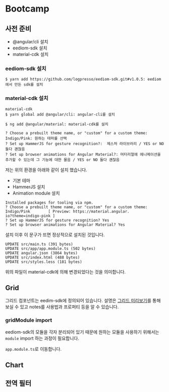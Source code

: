 # Bootcamp

## 사전 준비

- @angular/cli 설치
- eediom-sdk 설치
- material-cdk 설치

### eediom-sdk 설치

```
$ yarn add https://github.com/logpresso/eediom-sdk.git#v1.0.5: eediom에서 만든 sdk를 설치
```

### material-cdk 설치

```
material-cdk
$ yarn global add @angular/cli: angular-cli를 설치 

$ ng add @angular/material: material-cdk를 설치

? Choose a prebuilt theme name, or "custom" for a custom theme: Indigo/Pink: 원하는 테마를 선택
? Set up HammerJS for gesture recognition?:  제스처 라이브러리 / YES or NO 둘다 괜찮음 
? Set up browser animations for Angular Material?: 머터리얼에 에니메이션을 추가할 수 있는데 그 기능에 대한 물음 / YES or NO 둘다 괜찮음
```

저는 위의 환경을 아래와 같이 설치 했습니다.

- 기본 테마
- HammerJS 설치
- Animation module 설치

```
Installed packages for tooling via npm.
? Choose a prebuilt theme name, or "custom" for a custom theme: Indigo/Pink        [ Preview: https://material.angular.
io?theme=indigo-pink ]
? Set up HammerJS for gesture recognition? Yes
? Set up browser animations for Angular Material? Yes
```

설치 이후 이 문구가 뜨면 정상적으로 설치된 것입니다.

```
UPDATE src/main.ts (391 bytes)
UPDATE src/app/app.module.ts (502 bytes)
UPDATE angular.json (3864 bytes)
UPDATE src/index.html (488 bytes)
UPDATE src/styles.less (181 bytes)
```

위의 파일이 material-cdk에 의해 변경되었다는 것을 의미합니다.

## Grid

그리드 컴포넌트는 eedim-sdk에 정의되어 있습니다. 설명은 [그리드 미리보기](https://logpresso.github.io/eediom-sdk/?path=/story/grid-%EA%B7%B8%EB%A6%AC%EB%93%9C--plain)를 통해 보실 수 있고 notes를 사용법과 프로퍼티 등을 알 수 있습니다.

### gridModule import

eediom-sdk의 모듈을 각자 분리되어 있기 때문에 원하는 모듈을 사용하기 위해서는 `module` import 하는 과정이 필요합니다.

`app.module.ts`로 이동합니다.



## Chart

## 전역 필터
